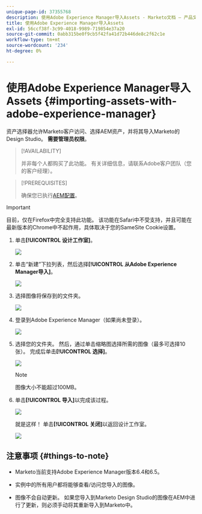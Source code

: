 ```yaml
---
unique-page-id: 37355768
description: 使用Adobe Experience Manager导入Assets - Marketo文档 — 产品文档
title: 使用Adobe Experience Manager导入Assets
exl-id: 56ccf38f-3c99-4018-9989-719854e37a20
source-git-commit: 0abb315be0f9cb5f42fa41d72b446de8c2f62c1e
workflow-type: tm+mt
source-wordcount: '234'
ht-degree: 0%

---
```


# 使用Adobe Experience Manager导入Assets {#importing-assets-with-adobe-experience-manager}

资产选择器允许Marketo客户访问、选择AEM资产，并将其导入Marketo的Design Studio。 **需要管理员权限**。

>[!AVAILABILITY]
>
>并非每个人都购买了此功能。 有关详细信息，请联系Adobe客户团队（您的客户经理）。

>[!PREREQUISITES]
>
>确保您已执行[AEM配置](/help/marketo/product-docs/core-marketo-concepts/miscellaneous/configuring-adobe-experience-manager-integration.md)。

>[!IMPORTANT]
>
>目前，仅在Firefox中完全支持此功能。 该功能在Safari中不受支持，并且可能在最新版本的Chrome中不起作用，具体取决于您的SameSite Cookie设置。

1. 单击&#x200B;**[!UICONTROL 设计工作室]**。

   ![](assets/importing-assets-with-adobe-experience-manager-1.png)

1. 单击“新建”下拉列表，然后选择&#x200B;**[!UICONTROL 从Adobe Experience Manager导入]**。

   ![](assets/importing-assets-with-adobe-experience-manager-2.png)

1. 选择图像将保存到的文件夹。

   ![](assets/importing-assets-with-adobe-experience-manager-3.png)

1. 登录到Adobe Experience Manager（如果尚未登录）。

   ![](assets/importing-assets-with-adobe-experience-manager-4.png)

1. 选择您的文件夹。 然后，通过单击缩略图选择所需的图像（最多可选择10张）。 完成后单击&#x200B;**[!UICONTROL 选择]**。

   ![](assets/importing-assets-with-adobe-experience-manager-5.png)

   >[!NOTE]
   >
   >图像大小不能超过100MB。

1. 单击&#x200B;**[!UICONTROL 导入]**&#x200B;以完成该过程。

   ![](assets/importing-assets-with-adobe-experience-manager-6.png)

   就是这样！ 单击&#x200B;**[!UICONTROL 关闭]**&#x200B;以返回设计工作室。

   ![](assets/importing-assets-with-adobe-experience-manager-7.png)

## 注意事项 {#things-to-note}

* Marketo当前支持Adobe Experience Manager版本6.4和6.5。

* 实例中的所有用户都将能够查看/访问您导入的图像。

* 图像不会自动更新。 如果您导入到Marketo Design Studio的图像在AEM中进行了更新，则必须手动将其重新导入到Marketo中。
